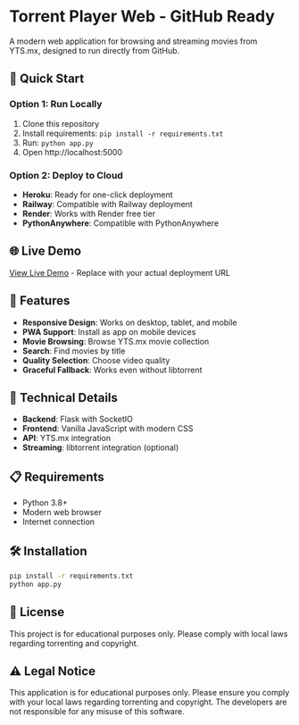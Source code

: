 # Torrent Player Web - GitHub Ready

A modern web application for browsing and streaming movies from YTS.mx, designed to run directly from GitHub.

## 🚀 Quick Start

### Option 1: Run Locally
1. Clone this repository
2. Install requirements: `pip install -r requirements.txt`
3. Run: `python app.py`
4. Open http://localhost:5000

### Option 2: Deploy to Cloud
- **Heroku**: Ready for one-click deployment
- **Railway**: Compatible with Railway deployment
- **Render**: Works with Render free tier
- **PythonAnywhere**: Compatible with PythonAnywhere

## 🌐 Live Demo
[View Live Demo](https://your-app-name.herokuapp.com) - Replace with your actual deployment URL

## 📱 Features
- **Responsive Design**: Works on desktop, tablet, and mobile
- **PWA Support**: Install as app on mobile devices
- **Movie Browsing**: Browse YTS.mx movie collection
- **Search**: Find movies by title
- **Quality Selection**: Choose video quality
- **Graceful Fallback**: Works even without libtorrent

## 🔧 Technical Details
- **Backend**: Flask with SocketIO
- **Frontend**: Vanilla JavaScript with modern CSS
- **API**: YTS.mx integration
- **Streaming**: libtorrent integration (optional)

## 📋 Requirements
- Python 3.8+
- Modern web browser
- Internet connection

## 🛠️ Installation
```bash
pip install -r requirements.txt
python app.py
```

## 📄 License
This project is for educational purposes only. Please comply with local laws regarding torrenting and copyright.

## ⚠️ Legal Notice
This application is for educational purposes only. Please ensure you comply with your local laws regarding torrenting and copyright. The developers are not responsible for any misuse of this software.
